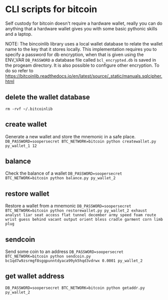 # CLI scripts for bitcoin
Self custody for bitcoin doesn't require a hardware wallet, really you can do anything that a hardware wallet gives you with  some basic pythonic skills and a laptop.

NOTE: The bincoinlib library uses a local wallet database to relate the wallet name to the key that it stores locally. This implementation requires you to specify a password for db encryption, when that is given using the ENV_VAR `DB_PASSWORD` a database file called `bcl_encrypted.db` is saved in the progeam directory. It is also possible to configure other encryption. To do so refer to https://bitcoinlib.readthedocs.io/en/latest/source/_static/manuals.sqlcipher.html

## delete the wallet database
`rm -rvf ~/.bitcoinlib`

## create wallet
Generate a new wallet and store the mnemonic in a safe place.
`DB_PASSWORD=soopersecret BTC_NETWORK=bitcoin python createwallet.py py_wallet_1 12`

## balance
Check the balance of a wallet
`DB_PASSWORD=soopersecret BTC_NETWORK=bitcoin python balance.py py_wallet_2`

## restore wallet
Restore a wallet from a mnemonic
`DB_PASSWORD=soopersecret BTC_NETWORK=bitcoin python restorewallet.py py_wallet_2 exhaust analyst liar seat access flat tunnel december army speed foam route wrist guess behind vacant output orient bless cradle garment corn limb plug`

## sendcoin
Send some coin to an address
`DB_PASSWORD=soopersecret BTC_NETWORK=bitcoin python sendcoin.py bc1qd7w9zsrmgf8sgqpunntdyaca99yk5hqd3vdrwx 0.0001 py_wallet_2`

## get wallet address
`DB_PASSWORD=soopersecret BTC_NETWORK=bitcoin python getaddr.py py_wallet_2`


